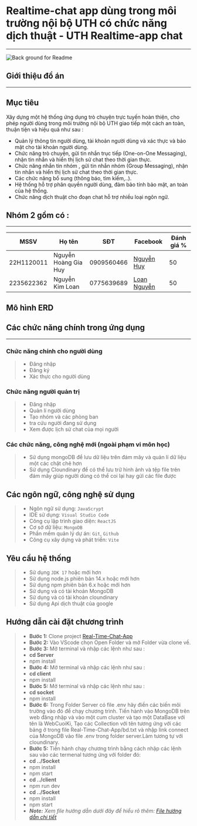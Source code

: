 # Realtime-chat app dùng trong môi trường nội bộ UTH có chức năng dịch thuật - UTH Realtime-app chat
------------

<img src="https://www.pace.edu.vn/uploads/news/2024/04/1-cong-nghe-thong-tin-hoc-gi.jpg" alt="Back ground for Readme" title="Back ground for Readme">

## Giới thiệu đồ án
------------


## Mục tiêu 

Xây dựng một hệ thống ứng dụng trò chuyện trực tuyến hoàn thiện, cho phép người dùng trong môi trường nội bộ UTH giao tiếp một cách an toàn, thuận tiện và hiệu quả như sau :
* Quản lý thông tin người dùng, tài khoản người dùng và xác thực và bảo mật cho tài khoản người dùng.
* Chức năng trò chuyện, gửi tin nhắn trục tiếp (One-on-One Messaging), nhận tin nhắn và hiển thị lịch sử chat theo thời gian thực.
* Chức năng nhắn tin nhóm , gửi tin nhắn nhóm (Group Messaging), nhận tin nhắn và hiển thị lịch sử chat theo thời gian thực.
* Các chức năng bổ sung (thông báo, tìm kiếm,..).
* Hệ thống hỗ trợ  phân quyền người dùng, đảm bảo tính bảo mật, an toàn của hệ thống.
* Chức năng dịch thuật cho đoạn chat hỗ trợ nhiều loại ngôn ngữ.

## Nhóm 2 gồm có :
------------
| MSSV | Họ tên | SĐT | Facebook| Đánh giá %|
|--------------|-------|------|-------|------|
| 22H1120011 | Nguyễn Hoàng Gia Huy  | 0909560466 | [Nguyễn Huy ](https://www.facebook.com/nguyen.huy.63855)  | 50 |
| 2235622362 | Nguyễn Kim Loan  | 0775639689 | [Loan Nguyễn ]()  | 50 |

## Mô hình ERD

## Các chức năng chính trong ứng dụng
------------
### Chức năng chính cho người dùng
>* Đăng nhập
>* Đăng ký
>* Xác thực cho người dùng
### Chức năng người quản trị 
>* Đăng nhập
>* Quản lí người dùng
>* Tạo nhóm và các phòng ban
>* tra cứu người đang sử dụng
>* Xem được lịch sử chat của mọi người
### Các chức năng, công nghệ mới (ngoài phạm vi môn học)
>* Sử dụng mongoDB để lưu dữ liệu trên đám mây và quản lí dữ liệu một các chặt chẽ hơn
>* Sử dụng Cloundinary để có thể lưu trữ hình ảnh và tệp file trên đám mây giúp người dùng có thể coi lại hay gửi các file được

## Các ngôn ngữ, công nghệ sử dụng
> * Ngôn ngữ sử dụng: `JavaScrypt`
> * IDE sử dụng: `Visual Studio Code`
> * Công cụ lập trình giao diện: `ReactJS`
> * Cơ sở dữ liệu: `MongoDB`
> * Phần mềm quản lý dự án: `Git`, `Github`
> * Công cụ xây dựng và phát triển: `Vite`
## Yêu cầu hệ thống
> * Sử dụng `JDK 17` hoặc mới hơn
> * Sử dụng node.js phiên bản 14.x hoặc mới hơn
> * Sử dụng npm phiên bản 6.x hoặc mới hơn
> * Sử dụng và có tài khoản MongoDB
> * Sử dụng và có tài khoản cloundinary
> * Sử dụng Api dịch thuật của google
## Hướng dẫn cài đặt chương trình
> * **Bước 1:** Clone project [Real-Time-Chat-App](https://github.com/huynguyen12536/Real-Time-Chat-App.git)
> * **Bước 2:** Vào VScode chọn Open Folder và mở Folder vừa clone về.
> * **Bước 3:** Mở terminal và nhập các lệnh như sau :
> * **cd Server**
> * npm install
> * **Bước 4:** Mở terminal và nhập các lệnh như sau :
> * **cd  client**
> * npm install
> * **Bước 5:** Mở terminal và nhập các lệnh như sau :
> * **cd  socket**
> * npm install
> * **Bước 6:** Trong Folder Server có file .env hãy điền các biến môi trường vào đó để chạy chương trình. Tiến hành vào MongoDB trên web đăng nhập và vào một cum cluster và  tạo một DataBase với tên là WebCuoiKi, Tạo các Collection với tên tương ứng với các bảng ở trong file Real-Time-Chat-App/bd.txt và nhập link connect của MongoDB vào file .env trong folder server.Làm tương tự với cloundinary.
> * **Bước 5:** Tiến hành chạy chương trình bằng cách nhập các lệnh sau vào các termenal tương ứng với folder đó:
> * **cd ../Socket**
> * npm install
> * npm start
> * **cd ../client**
> * npm run dev
> * **cd ../Socket**
> * npm install
> * npm start
>* ***Note:** Xem file hướng dẫn dưới đây để hiểu rõ thêm: [File hướng dẫn chi tiết]()*

